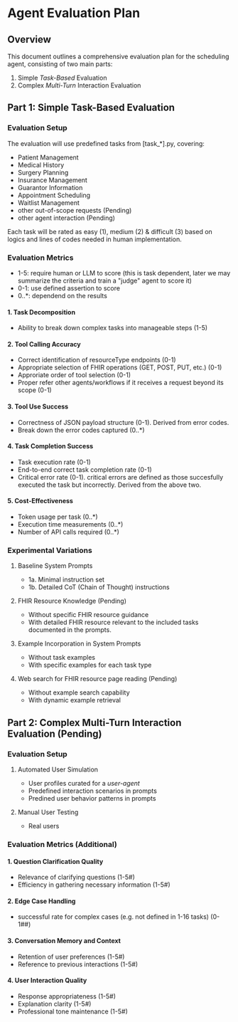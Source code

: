 # Agent Evaluation Plan

## Overview
This document outlines a comprehensive evaluation plan for the scheduling agent, consisting of two main parts:
1. Simple *Task-Based* Evaluation
2. Complex *Multi-Turn* Interaction Evaluation

## Part 1: Simple Task-Based Evaluation

### Evaluation Setup
The evaluation will use predefined tasks from [task_*].py, covering:
- Patient Management 
- Medical History 
- Surgery Planning 
- Insurance Management 
- Guarantor Information 
- Appointment Scheduling 
- Waitlist Management
- other out-of-scope requests (Pending)
- other agent interaction (Pending)

Each task will be rated as easy (1), medium (2) & difficult (3) based on logics and lines of codes needed in human implementation.

### Evaluation Metrics

- 1-5: require human or LLM to score (this is task dependent, later we may summarize the criteria and train a "judge" agent to score it)
- 0-1: use defined assertion to score
- 0..*: dependend on the results

#### 1. Task Decomposition
- Ability to break down complex tasks into manageable steps (1-5)

#### 2. Tool Calling Accuracy 
- Correct identification of resourceType endpoints (0-1)
- Appropriate selection of FHIR operations (GET, POST, PUT, etc.) (0-1)
- Approriate order of tool selection (0-1)
- Proper refer other agents/workflows if it receives a request beyond its scope (0-1)

#### 3. Tool Use Success 
- Correctness of JSON payload structure (0-1). Derived from error codes.
- Break down the error codes captured (0..*)

#### 4. Task Completion Success 
- Task execution rate (0-1)
- End-to-end correct task completion rate (0-1)
- Critical error rate (0-1). critical errors are defined as those succesfully executed the task but incorrectly. Derived from the above two.

#### 5. Cost-Effectiveness
- Token usage per task (0..*)
- Execution time measurements (0..*)
- Number of API calls required (0..*)

### Experimental Variations
1. Baseline System Prompts
   - 1a. Minimal instruction set
   - 1b. Detailed CoT (Chain of Thought) instructions

2. FHIR Resource Knowledge (Pending)
   - Without specific FHIR resource guidance
   - With detailed FHIR resource relevant to the included tasks documented in the prompts.

3. Example Incorporation in System Prompts
   - Without task examples
   - With specific examples for each task type

4. Web search for FHIR resource page reading (Pending)
   - Without example search capability
   - With dynamic example retrieval

## Part 2: Complex Multi-Turn Interaction Evaluation (Pending)

### Evaluation Setup
1. Automated User Simulation
   - User profiles curated for a *user-agent*
   - Predefined interaction scenarios in prompts
   - Predined user behavior patterns in prompts

2. Manual User Testing
   - Real users

### Evaluation Metrics (Additional)

#### 1. Question Clarification Quality
- Relevance of clarifying questions (1-5#)
- Efficiency in gathering necessary information (1-5#)


#### 2. Edge Case Handling
- successful rate for complex cases (e.g. not defined in 1-16 tasks) (0-1##)

#### 3. Conversation Memory and Context
- Retention of user preferences (1-5#)
- Reference to previous interactions (1-5#)

#### 4. User Interaction Quality
- Response appropriateness (1-5#)
- Explanation clarity (1-5#)
- Professional tone maintenance (1-5#)


